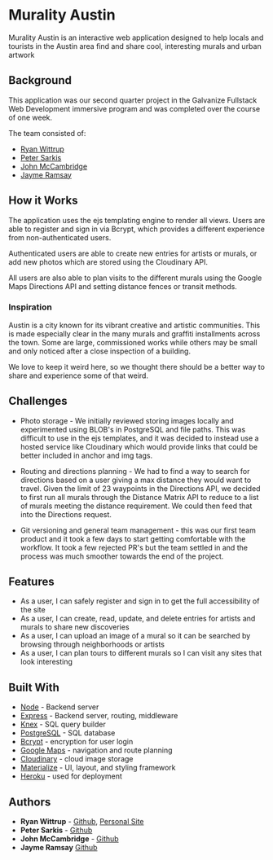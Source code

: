 # Murality Austin
Murality Austin is an interactive web application designed to help locals and tourists in the Austin area find and share cool, interesting murals and urban artwork

## Background
This application was our second quarter project in the Galvanize Fullstack Web Development immersive program and was completed over the course of one week.

The team consisted of:
* [Ryan Wittrup](https://github.com/wittrura)
* [Peter Sarkis](https://github.com/Turbulence9)
* [John McCambridge](https://github.com/nol166)
* [Jayme Ramsay](https://github.com/jaymeramsay)

## How it Works
The application uses the ejs templating engine to render all views. Users are able to register and sign in via Bcrypt, which provides a different experience from non-authenticated users.

Authenticated users are able to create new entries for artists or murals, or add new photos which are stored using the Cloudinary API.

All users are also able to plan visits to the different murals using the Google Maps Directions API and setting distance fences or transit methods.

### Inspiration
Austin is a city known for its vibrant creative and artistic communities. This is made especially clear in the many murals and graffiti installments across the town. Some are large, commissioned works while others may be small and only noticed after a close inspection of a building.

We love to keep it weird here, so we thought there should be a better way to share and experience some of that weird.

## Challenges
* Photo storage - We initially reviewed storing images locally and experimented using BLOB's in PostgreSQL and file paths. This was difficult to use in the ejs templates, and it was decided to instead use a hosted service like Cloudinary which would provide links that could be better included in anchor and img tags.

* Routing and directions planning - We had to find a way to search for directions based on a user giving a max distance they would want to travel. Given the limit of 23 waypoints in the Directions API, we decided to first run all murals through the Distance Matrix API to reduce to a list of murals meeting the distance requirement. We could then feed that into the Directions request.

* Git versioning and general team management - this was our first team product and it took a few days to start getting comfortable with the workflow. It took a few rejected PR's but the team settled in and the process was much smoother towards the end of the project.

## Features
* As a user, I can safely register and sign in to get the full accessibility of the site
* As a user, I can create, read, update, and delete entries for artists and murals to share new discoveries
* As a user, I can upload an image of a mural so it can be searched by browsing through neighborhoods or artists
* As a user, I can plan tours to different murals so I can visit any sites that look interesting

## Built With
* [Node](https://nodejs.org/en/) - Backend server
* [Express](http://expressjs.com/) - Backend server, routing, middleware
* [Knex](http://knexjs.org/) - SQL query builder
* [PostgreSQL](https://www.postgresql.org/) - SQL database
* [Bcrypt](https://github.com/kelektiv/node.bcrypt.js) - encryption for user login
* [Google Maps](https://developers.google.com/maps/) - navigation and route planning
* [Cloudinary](https://cloudinary.com/) - cloud image storage
* [Materialize](http://materializecss.com/) - UI, layout, and styling framework
* [Heroku](http://www.heroku.com) - used for deployment


## Authors
* **Ryan Wittrup** - [Github](https://github.com/wittrura), [Personal Site](http://www.ryanwittrup.com/)
* **Peter Sarkis** - [Github](https://github.com/Turbulence9)
* **John McCambridge** - [Github](https://github.com/nol166)
* **Jayme Ramsay** [Github](https://github.com/jaymeramsay)


<!-- ## Acknowledgments -->
